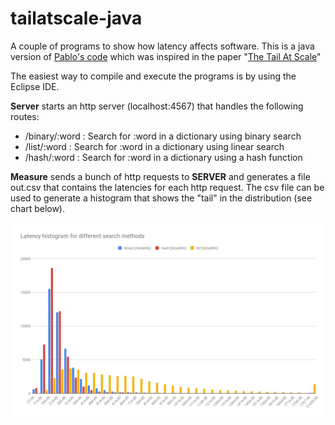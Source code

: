# tailatscale-java
A couple of programs to show how latency affects software. This is a java version of [Pablo's code](https://gist.github.com/pabloem/845d96e5142fbbbd1edd8512ac416fdf) which was inspired in the paper "[The Tail At Scale](https://research.google/pubs/pub40801/)"

The easiest way to compile and execute the programs is by using the Eclipse IDE.

__Server__ starts an http server (localhost:4567) that handles the following routes:

- /binary/:word : Search for :word in a dictionary using binary search
- /list/:word : Search for :word in a dictionary using linear search
- /hash/:word : Search for :word in a dictionary using a hash function

__Measure__ sends a bunch of http requests to __SERVER__ and generates a file out.csv that contains the latencies for each http request. The csv file can be used to generate a histogram that shows the "tail" in the distribution (see chart below).

![Latency histogram](Histogram.png)
